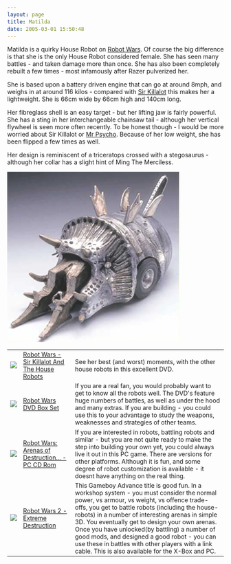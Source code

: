 ```yaml
---
layout: page
title: Matilda
date: 2005-03-01 15:50:48
---
```

<p>Matilda is a quirky House Robot on <a class="wiki" href="/wiki/robot_wars.html" title="The british robot smashing TV series.">Robot Wars</a>.  Of course the big difference is that she is the only House Robot considered female. She has seen many battles - and taken damage more than once. She has also been completely rebuilt a few times - most infamously after Razer pulverized her.
</p>
<p>She is based upon a battery driven engine that can go at around 8mph, and weighs in at around 116 kilos - compared with <a href="{% post_url 2005-03-01-sir-killalot %}">Sir Killalot</a> this makes her a lightweight. She is 66cm wide by 66cm high and 140cm long.
</p>
<p>Her fibreglass shell is an easy target - but her lifting jaw is fairly powerful. She has a sting in her interchangeable chainsaw tail - although her vertical flywheel is seen more often recently. To be honest though - I would be more worried about Sir Killalot or <a class="wiki" href="/wiki/mr_psycho.html" title="Mr Psycho">Mr Psycho</a>. Because of her low weight, she has been flipped a few times as well.
</p>
<p>Her design is reminiscent of a triceratops crossed with a stegosaurus - although her collar has a slight hint of Ming The Merciless.
</p>
<p><img class="img-responsive" src="/galleries/gallery-1-common-images/13-matilda.jpg"/>
</p>
<p>
</p>
<table class="table">
<tr> <td> <a class="internal" href="http://www.amazon.co.uk/exec/obidos/ASIN/B00006BT9P/orionrobots-21" target="_blank"> <img class="img-responsive" src="https://images-na.ssl-images-amazon.com/images/I/A15hpQ54BBL._SY679_.jpg"/> </a> </td> <td> <a href="http://www.amazon.co.uk/exec/obidos/ASIN/B00006BT9P/orionrobots-21" rel="external" target="_blank">Robot Wars - Sir Killalot And The House Robots</a> </td> <td> See her best (and worst) moments, with the other house robots in this excellent DVD.</td> </tr>
<tr> <td> <a class="internal" href="http://www.amazon.co.uk/exec/obidos/ASIN/B00006G9Y0/orionrobots-21" target="_blank"> <img class="img-responsive" src="https://images-na.ssl-images-amazon.com/images/I/51Y7F6MA4XL.jpg"/> </a> </td> <td> <a href="http://www.amazon.co.uk/exec/obidos/ASIN/B00006G9Y0/orionrobots-21" rel="external" target="_blank">Robot Wars DVD Box Set</a> </td> <td> If you are a real fan, you would probably want to get to know all the robots well. The DVD's feature huge numbers of battles, as well as under the hood and many extras. If you are building - you could use this to your advantage to study the weapons, weaknesses and strategies of other teams.</td> </tr> 
<tr> <td> <a class="internal" href="http://www.amazon.co.uk/exec/obidos/ASIN/B00008UEMW/orionrobots-21" target="_blank"> <img class="img-responsive" src="https://images-na.ssl-images-amazon.com/images/I/51WNWZYDTQL.jpg"/> </a> </td> <td> <a href="http://www.amazon.co.uk/exec/obidos/ASIN/B00008UEMW/orionrobots-21" rel="external" target="_blank">Robot Wars: Arenas of Destruction... - PC CD Rom</a> </td> <td> If you are interested in robots, battling robots and similar - but you are not quite ready to make the step into building your own yet, you could always live it out in this PC game. There are versions for other platforms. Although it is fun, and some degree of robot customization is available - it doesnt have anything on the real thing.</td> </tr> 
<tr> <td> <a class="internal" href="http://www.amazon.co.uk/exec/obidos/ASIN/B00006LJZI/orionrobots-21" target="_blank"> <img class="img-responsive" src="https://images-na.ssl-images-amazon.com/images/I/51JSC97BZ5L.jpg"/> </a> </td> 
<td> <a href="http://www.amazon.co.uk/exec/obidos/ASIN/B00006LJZI/orionrobots-21" rel="external" target="_blank">Robot Wars 2 - Extreme Destruction</a> </td> 
<td> This Gameboy Advance title is good fun. In a workshop system - you must consider the normal power, vs armour, vs weight, vs offence trade-offs, you get to battle robots (including the house-robots) in a number of interesting arenas in simple 3D. You eventually get to design your own arenas. Once you have unlocked(by battling) a number of good mods, and designed a good robot - you can use these in battles with other players with a link cable. This is also available for the X-Box and PC.</td> 
</tr> </table>

